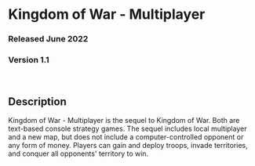 # Kingdom of War - Multiplayer
### Released June 2022
### Version 1.1

<br/>

## Description
Kingdom of War - Multiplayer is the sequel to Kingdom of War. Both are
text-based console strategy games. The sequel includes local multiplayer
and a new map, but does not include a computer-controlled opponent or
any form of money. Players can gain and deploy troops, invade territories,
and conquer all opponents' territory to win.
